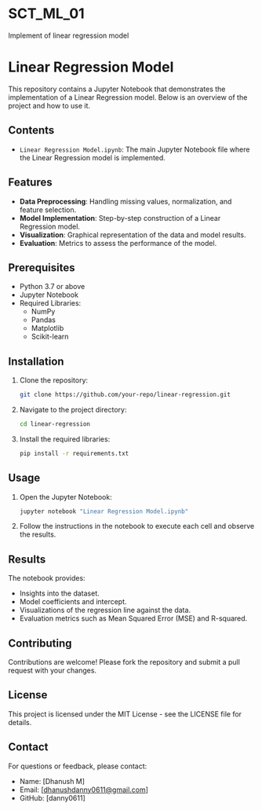 # SCT_ML_01
Implement of linear regression model
# Linear Regression Model

This repository contains a Jupyter Notebook that demonstrates the implementation of a Linear Regression model. Below is an overview of the project and how to use it.

## Contents

- `Linear Regression Model.ipynb`: The main Jupyter Notebook file where the Linear Regression model is implemented.

## Features

- **Data Preprocessing**: Handling missing values, normalization, and feature selection.
- **Model Implementation**: Step-by-step construction of a Linear Regression model.
- **Visualization**: Graphical representation of the data and model results.
- **Evaluation**: Metrics to assess the performance of the model.

## Prerequisites

- Python 3.7 or above
- Jupyter Notebook
- Required Libraries:
  - NumPy
  - Pandas
  - Matplotlib
  - Scikit-learn

## Installation

1. Clone the repository:
   ```bash
   git clone https://github.com/your-repo/linear-regression.git
   ```
2. Navigate to the project directory:
   ```bash
   cd linear-regression
   ```
3. Install the required libraries:
   ```bash
   pip install -r requirements.txt
   ```

## Usage

1. Open the Jupyter Notebook:
   ```bash
   jupyter notebook "Linear Regression Model.ipynb"
   ```
2. Follow the instructions in the notebook to execute each cell and observe the results.

## Results

The notebook provides:

- Insights into the dataset.
- Model coefficients and intercept.
- Visualizations of the regression line against the data.
- Evaluation metrics such as Mean Squared Error (MSE) and R-squared.

## Contributing

Contributions are welcome! Please fork the repository and submit a pull request with your changes.

## License

This project is licensed under the MIT License - see the LICENSE file for details.

## Contact

For questions or feedback, please contact:
- Name: [Dhanush M]
- Email: [dhanushdanny0611@gmail.com]
- GitHub: [danny0611]

